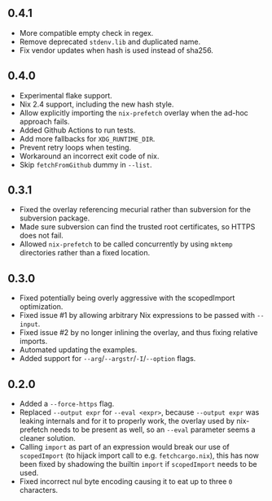 ## 0.4.1

- More compatible empty check in regex.
- Remove deprecated `stdenv.lib` and duplicated name.
- Fix vendor updates when hash is used instead of sha256.

## 0.4.0

- Experimental flake support.
- Nix 2.4 support, including the new hash style.
- Allow explicitly importing the `nix-prefetch` overlay when the ad-hoc approach fails.
- Added Github Actions to run tests.
- Add more fallbacks for `XDG_RUNTIME_DIR`.
- Prevent retry loops when testing.
- Workaround an incorrect exit code of nix.
- Skip `fetchFromGithub` dummy in `--list`.

## 0.3.1

- Fixed the overlay referencing mecurial rather than subversion for the subversion package.
- Made sure subversion can find the trusted root certificates, so HTTPS does not fail.
- Allowed `nix-prefetch` to be called concurrently by using `mktemp` directories rather than a fixed location.

## 0.3.0

- Fixed potentially being overly aggressive with the scopedImport optimization.
- Fixed issue #1 by allowing arbitrary Nix expressions to be passed with `--input`.
- Fixed issue #2 by no longer inlining the overlay, and thus fixing relative imports.
- Automated updating the examples.
- Added support for `--arg`/`--argstr`/`-I`/`--option` flags.

## 0.2.0

- Added a `--force-https` flag.
- Replaced `--output expr` for `--eval <expr>`, because `--output expr` was leaking internals and for it to properly work, the overlay used by nix-prefetch needs to be present as well, so an `--eval` parameter seems a cleaner solution.
- Calling `import` as part of an expression would break our use of `scopedImport` (to hijack import call to e.g. `fetchcargo.nix`), this has now been fixed by shadowing the builtin `import` if `scopedImport` needs to be used.
- Fixed incorrect nul byte encoding causing it to eat up to three `0` characters.
